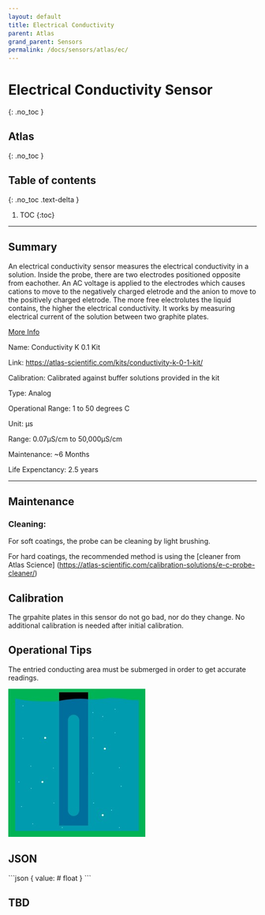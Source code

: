```yaml
---
layout: default
title: Electrical Conductivity
parent: Atlas
grand_parent: Sensors
permalink: /docs/sensors/atlas/ec/
---
```


# Electrical Conductivity Sensor
{: .no_toc }
## Atlas
{: .no_toc }

## Table of contents
{: .no_toc .text-delta }

1. TOC
{:toc}

---

## Summary

An electrical conductivity sensor measures the electrical conductivity in a solution.
Inside the probe, there are two electrodes positioned opposite from eachother. An AC voltage is applied to the electrodes which causes cations to move to the negatively charged eletrode and the anion to move to the positively charged eletrode. 
The more free electrolutes the liquid contains, the higher the electrical conductivity. 
It works by measuring electrical current of the solution between two graphite plates. 

[More Info](https://files.atlas-scientific.com/EC_EZO_Datasheet.pdf)

Name: Conductivity K 0.1 Kit 

Link: https://atlas-scientific.com/kits/conductivity-k-0-1-kit/

Calibration: Calibrated against buffer solutions provided in the kit

Type: Analog 

Operational Range: 1 to 50 degrees C

Unit: µs

Range: 0.07µS/cm to 50,000µS/cm

Maintenance: ~6 Months

Life Expenctancy: 2.5 years 

---
## Maintenance

### Cleaning:

For soft coatings, the probe can be cleaning by light brushing. 

For hard coatings, the recommended method is using the [cleaner from Atlas Science] (https://atlas-scientific.com/calibration-solutions/e-c-probe-cleaner/) 

## Calibration 
The grpahite plates in this sensor do not go bad, nor do they change. No additional calibration is needed after initial calibration.

## Operational Tips
The entried conducting area must be submerged in order to get accurate readings. 

![Diagram](/sensors/assests/ec_probe_submerged.jpg)

## JSON 

<div class="code-example" markdown="1">
```json
{
  value:           # float
}
```
</div>

## TBD

<!-- {% highlight markdown %}
```js
// Javascript code with syntax highlighting.
var fun = function lang(l) {
  dateformat.i18n = require('./lang/' + l)
  return true;
}
```
{% endhighlight %} -->

<!-- --- -->

<!-- ## Code blocks with rendered examples

To demonstrate front end code, sometimes it's useful to show a rendered example of that code. After including the styles from your project that you'll need to show the rendering, you can use a `<div>` with the `code-example` class, followed by the code block syntax. If you want to render your output with Markdown instead of HTML, use the `markdown="1"` attribute to tell Jekyll that the code you are rendering will be in Markdown format... This is about to get meta...

<div class="code-example" markdown="1">

<div class="code-example" markdown="1">

[Link button](http://example.com/){: .btn }

</div>
```markdown
[Link button](http://example.com/){: .btn }
```

</div>
{% highlight markdown %}
<div class="code-example" markdown="1">

[Link button](http://example.com/){: .btn }

</div>
```markdown
[Link button](http://example.com/){: .btn }
```
{% endhighlight %} -->
